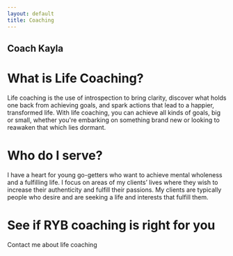 ```yaml
---
layout: default
title: Coaching
---
```


## Coach Kayla

# What is Life Coaching?
Life coaching is the use of introspection to bring clarity, discover what holds one back from achieving goals, and spark actions that lead to a happier, transformed life. With life coaching, you can achieve all kinds of goals, big or small, whether you're embarking on something brand new or looking to reawaken that which lies dormant.

# Who do I serve?
I have a heart for young go-getters who want to achieve mental wholeness and a fulfilling life. I focus on areas of my clients’ lives where they wish to increase their authenticity and fulfill their passions. My clients are typically people who desire and are seeking a life and interests that fulfill them.

# See if RYB coaching is right for you
Contact me about life coaching
